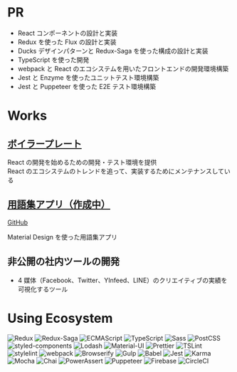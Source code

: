 # PR

- React コンポーネントの設計と実装
- Redux を使った Flux の設計と実装
- Ducks デザインパターンと Redux-Saga を使った構成の設計と実装
- TypeScript を使った開発
- webpack と React のエコシステムを用いたフロントエンドの開発環境構築
- Jest と Enzyme を使ったユニットテスト環境構築
- Jest と Puppeteer を使った E2E テスト環境構築

# Works

## [ボイラープレート](https://github.com/kurosame/react-boilerplate)

React の開発を始めるための開発・テスト環境を提供  
React のエコシステムのトレンドを追って、実装するためにメンテナンスしている

## [用語集アプリ（作成中）](https://glossary-kurosame.firebaseapp.com)

[GitHub](https://github.com/kurosame/glossary)

Material Design を使った用語集アプリ

## 非公開の社内ツールの開発

- 4 媒体（Facebook、Twitter、YInfeed、LINE）のクリエイティブの実績を可視化するツール

# Using Ecosystem

![Redux](/redux.png 'Redux')
![Redux-Saga](/redux-saga.png 'Redux-Saga')
![ECMAScript](/ecmascript.png 'ECMAScript')
![TypeScript](/typescript.png 'TypeScript')
![Sass](/sass.png 'Sass')
![PostCSS](/postcss.png 'PostCSS')
![styled-components](/styled-components.png 'styled-components')
![Lodash](/lodash.png 'Lodash')
![Material-UI](/material-ui.png 'Material-UI')
![Prettier](/prettier.png 'Prettier')
![TSLint](/tslint.png 'TSLint')
![stylelint](/stylelint.png 'stylelint')
![webpack](/webpack.png 'webpack')
![Browserify](/browserify.png 'Browserify')
![Gulp](/gulp.png 'Gulp')
![Babel](/babel.png 'Babel')
![Jest](/jest.png 'Jest')
![Karma](/karma.png 'Karma')
![Mocha](/mocha.png 'Mocha')
![Chai](/chai.png 'Chai')
![PowerAssert](/power-assert.png 'PowerAssert')
![Puppeteer](/puppeteer.png 'Puppeteer')
![Firebase](/firebase.png 'Firebase')
![CircleCI](/circleci.png 'CircleCI')
